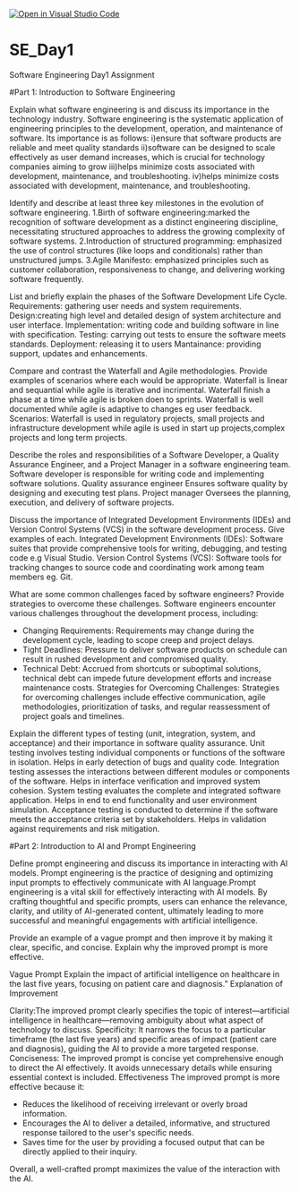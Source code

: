[![Open in Visual Studio Code](https://classroom.github.com/assets/open-in-vscode-2e0aaae1b6195c2367325f4f02e2d04e9abb55f0b24a779b69b11b9e10269abc.svg)](https://classroom.github.com/online_ide?assignment_repo_id=16047219&assignment_repo_type=AssignmentRepo)
# SE_Day1
Software Engineering Day1 Assignment

#Part 1: Introduction to Software Engineering

Explain what software engineering is and discuss its importance in the technology industry.
Software engineering is the systematic application of engineering principles to the development, operation, and maintenance of software.
Its importance is as follows:
i)ensure that software products are reliable and meet quality standards
ii)software can be designed to scale effectively as user demand increases, which is crucial for technology companies aiming to grow
iii)helps minimize costs associated with development, maintenance, and troubleshooting.
iv)helps minimize costs associated with development, maintenance, and troubleshooting.

Identify and describe at least three key milestones in the evolution of software engineering.
1.Birth of software engineering:marked the recognition of software development as a distinct engineering discipline, necessitating structured approaches to address the growing complexity of software systems.
2.Introduction of structured programming: emphasized the use of control structures (like loops and conditionals) rather than unstructured jumps.
3.Agile Manifesto: emphasized principles such as customer collaboration, responsiveness to change, and delivering working software frequently.

List and briefly explain the phases of the Software Development Life Cycle.
Requirements: gathering user needs and system requirements.
Design:creating high level and detailed design of system architecture and user interface.
Implementation: writing code and building software in line with specification.
Testing: carrying out tests to ensure the software meets standards.
Deployment: releasing it to users
Mantainance: providing support, updates and enhancements.

Compare and contrast the Waterfall and Agile methodologies. Provide examples of scenarios where each would be appropriate.
Waterfall is linear and sequantial while agile is iterative and incrimental.
Waterfall finish a phase at a time while agile is broken doen to sprints.
Waterfall is well documented while agile is adaptive to changes eg user feedback.
Scenarios: Waterfall is used in regulatory projects, small projects and infrastructure development while agile is used in start up projects,complex projects and long term projects.

Describe the roles and responsibilities of a Software Developer, a Quality Assurance Engineer, and a Project Manager in a software engineering team.
Software developer is responsible for writing code and implementing software solutions.
Quality assurance engineer Ensures software quality by designing and executing test plans.
Project manager Oversees the planning, execution, and delivery of software projects.

Discuss the importance of Integrated Development Environments (IDEs) and Version Control Systems (VCS) in the software development process. Give examples of each.
 Integrated Development Environments (IDEs): Software suites that provide comprehensive tools for writing, debugging, and testing code e.g Visual Studio.
 Version Control Systems (VCS): Software tools for tracking changes to source code and coordinating work among team members eg. Git.

What are some common challenges faced by software engineers? Provide strategies to overcome these challenges.
Software engineers encounter various challenges throughout the development process, including:
  - Changing Requirements: Requirements may change during the development cycle, leading to scope creep and project delays.
  - Tight Deadlines: Pressure to deliver software products on schedule can result in rushed development and compromised quality.
  - Technical Debt: Accrued from shortcuts or suboptimal solutions, technical debt can impede future development efforts and increase maintenance costs.
Strategies for Overcoming Challenges: Strategies for overcoming challenges include effective communication, agile methodologies, prioritization of tasks, and regular reassessment of project goals and timelines.

Explain the different types of testing (unit, integration, system, and acceptance) and their importance in software quality assurance.
Unit testing involves testing individual components or functions of the software in isolation. Helps in early detection of bugs and quality code.
Integration testing assesses the interactions between different modules or components of the software. Helps in interface verification and improved system cohesion.
System testing evaluates the complete and integrated software application. Helps in end to end functionality and user environment simulation.
Acceptance testing is conducted to determine if the software meets the acceptance criteria set by stakeholders. Helps in validation against requirements and risk mitigation.


#Part 2: Introduction to AI and Prompt Engineering

Define prompt engineering and discuss its importance in interacting with AI models.
Prompt engineering is the practice of designing and optimizing input prompts to effectively communicate with AI language.Prompt engineering is a vital skill for effectively interacting with AI models. By crafting thoughtful and specific prompts, users can enhance the relevance, clarity, and utility of AI-generated content, ultimately leading to more successful and meaningful engagements with artificial intelligence.

Provide an example of a vague prompt and then improve it by making it clear, specific, and concise. Explain why the improved prompt is more effective.

Vague Prompt
Explain the impact of artificial intelligence on healthcare in the last five years, focusing on patient care and diagnosis.”
Explanation of Improvement

Clarity:The improved prompt clearly specifies the topic of interest—artificial intelligence in healthcare—removing ambiguity about what aspect of technology to discuss.
Specificity: It narrows the focus to a particular timeframe (the last five years) and specific areas of impact (patient care and diagnosis), guiding the AI to provide a more targeted response.
Conciseness: The improved prompt is concise yet comprehensive enough to direct the AI effectively. It avoids unnecessary details while ensuring essential context is included.
Effectiveness
The improved prompt is more effective because it:
- Reduces the likelihood of receiving irrelevant or overly broad information.
- Encourages the AI to deliver a detailed, informative, and structured response tailored to the user's specific needs.
- Saves time for the user by providing a focused output that can be directly applied to their inquiry. 

Overall, a well-crafted prompt maximizes the value of the interaction with the AI.
